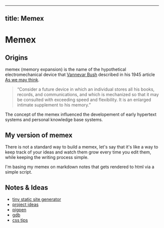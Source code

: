 
---
title: Memex
---

# Memex

## Origins

memex (memory expansion) is the name of the hypothetical
electromechanical device that [Vannevar Bush](https://en.wikipedia.org/wiki/Memex?oldformat=true) described
in his 1945 article [As we may think](https://www.theatlantic.com/magazine/archive/1945/07/as-we-may-think/303881/).

>“Consider a future device in which an individual
>stores all his books, records, and communications,
>and which is mechanized so that it may be consulted
>with exceeding speed and flexibility.
>It is an enlarged intimate supplement to his memory.”

The concept of the memex influenced the developement
of early hypertext systems and personal knowledge base systems.

## My version of memex

There is not a standard way to build a memex, let's say that
it's like a way to keep track of your ideas and watch them grow
every time you edit them, while keeping the writing process simple.

I'm basing my memex on markdown notes that gets rendered to html via
a simple script. 

## Notes & Ideas


* [tiny static site generator](./tiny-static-site-generator)
* [project ideas](./project-ideas)
* [pigpen](./pigpen)
* [gdb](./gdb)
* [css tips](./css-tips)
